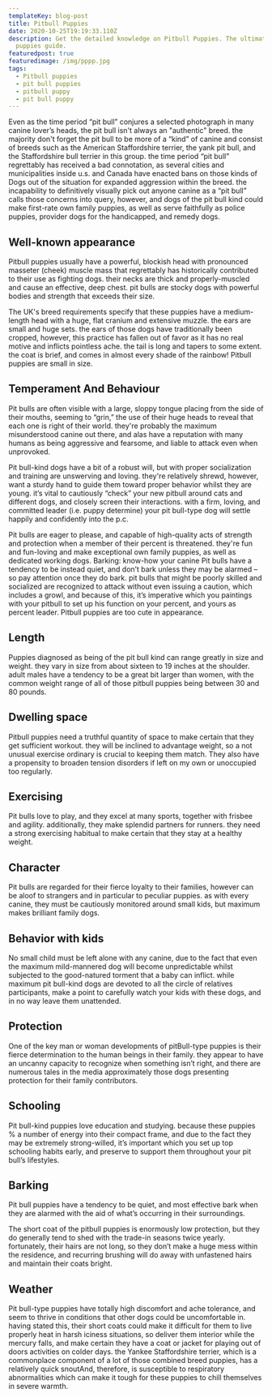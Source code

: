 ```yaml
---
templateKey: blog-post
title: Pitbull Puppies
date: 2020-10-25T19:19:33.110Z
description: Get the detailed knowledge on Pitbull Puppies. The ultimate Pitbull
  puppies guide.
featuredpost: true
featuredimage: /img/pppp.jpg
tags:
  - Pitbull puppies
  - pit bull puppies
  - pitbull puppy
  - pit bull puppy
---
```

Even as the time period “pit bull” conjures a selected photograph in many canine lover’s heads, the pit bull isn't always an "authentic" breed. the majority don't forget the pit bull to be more of a “kind” of canine and consist of breeds such as the American Staffordshire terrier, the yank pit bull, and the Staffordshire bull terrier in this group. the time period “pit bull” regrettably has received a bad connotation, as several cities and municipalities inside u.s. and Canada have enacted bans on those kinds of Dogs out of the situation for expanded aggression within the breed. the incapability to definitively visually pick out anyone canine as a “pit bull” calls those concerns into query, however, and dogs of the pit bull kind could make first-rate own family puppies, as well as serve faithfully as police puppies, provider dogs for the handicapped, and remedy dogs.

## Well-known appearance

Pitbull puppies usually have a powerful, blockish head with pronounced masseter (cheek) muscle mass that regrettably has historically contributed to their use as fighting dogs. their necks are thick and properly-muscled and cause an effective, deep chest. pit bulls are stocky dogs with powerful bodies and strength that exceeds their size.

The UK's breed requirements specify that these puppies have a medium-length head with a huge, flat cranium and extensive muzzle. the ears are small and huge sets. the ears of those dogs have traditionally been cropped, however, this practice has fallen out of favor as it has no real motive and inflicts pointless ache. the tail is long and tapers to some extent. the coat is brief, and comes in almost every shade of the rainbow! Pitbull puppies are small in size.

## Temperament And Behaviour

Pit bulls are often visible with a large, sloppy tongue placing from the side of their mouths, seeming to “grin,” the use of their huge heads to reveal that each one is right of their world. they're probably the maximum misunderstood canine out there, and alas have a reputation with many humans as being aggressive and fearsome, and liable to attack even when unprovoked.

Pit bull-kind dogs have a bit of a robust will, but with proper socialization and training are unswerving and loving. they're relatively shrewd, however, want a sturdy hand to guide them toward proper behavior whilst they are young. it’s vital to cautiously “check” your new pitbull around cats and different dogs, and closely screen their interactions. with a firm, loving, and committed  leader (i.e. puppy determine) your pit bull-type dog will settle happily and confidently into the p.c.

Pit bulls are eager to please, and capable of high-quality acts of strength and protection when a member of their percent is threatened. they're fun and fun-loving and make exceptional own family puppies, as well as dedicated working dogs.
Barking: know-how your canine
Pit bulls have a tendency to be instead quiet, and don’t bark unless they may be alarmed – so pay attention once they do bark. pit bulls that might be poorly skilled and socialized are recognized to attack without even issuing a caution, which includes a growl, and because of this, it’s imperative which you paintings with your pitbull to set up his function on your percent, and yours as percent leader. Pitbull puppies are too cute in appearance.



## Length

Puppies diagnosed as being of the pit bull kind can range greatly in size and weight. they vary in size from about sixteen to 19 inches at the shoulder. adult males have a tendency to be a great bit larger than women, with the common weight range of all of those pitbull puppies being between 30 and 80 pounds.

## Dwelling space

Pitbull puppies need a truthful quantity of space to make certain that they get sufficient workout. they will be inclined to advantage weight, so a not unusual exercise ordinary is crucial to keeping them match. They also have a propensity to broaden tension disorders if left on my own or unoccupied too regularly.

## Exercising

Pit bulls love to play, and they excel at many sports, together with frisbee and agility. additionally, they make splendid partners for runners. they need a strong exercising habitual to make certain that they stay at a healthy weight.

## Character

Pit bulls are regarded for their fierce loyalty to their families, however can be aloof to strangers and in particular to peculiar puppies. as with every canine, they must be cautiously monitored around small kids, but maximum makes brilliant family dogs. 

## Behavior with kids

No small child must be left alone with any canine, due to the fact that even the maximum mild-mannered dog will become unpredictable whilst subjected to the good-natured torment that a baby can inflict. while maximum pit bull-kind dogs are devoted to all the circle of relatives participants, make a point to carefully watch your kids with these dogs, and in no way leave them unattended.

## Protection

One of the key man or woman developments of pitBull-type puppies is their fierce determination to the human beings in their family. they appear to have an uncanny capacity to recognize when something isn’t right, and there are numerous tales in the media approximately those dogs presenting protection for their family contributors.

## Schooling

Pit bull-kind puppies love education and studying. because these puppies % a number of energy into their compact frame, and due to the fact they may be extremely strong-willed, it’s important which you set up top schooling habits early, and preserve to support them throughout your pit bull’s lifestyles.

## Barking

Pit bull puppies have a tendency to be quiet, and most effective bark when they are alarmed with the aid of what’s occurring in their surroundings.

The short coat of the pitbull puppies is enormously low protection, but they do generally tend to shed with the trade-in seasons twice yearly. fortunately, their hairs are not long, so they don’t make a huge mess within the residence, and recurring brushing will do away with unfastened hairs and maintain their coats bright.

## Weather

Pit bull-type puppies have totally high discomfort and ache tolerance, and seem to thrive in conditions that other dogs could be uncomfortable in. having stated this, their short coats could make it difficult for them to live properly heat in harsh iciness situations, so deliver them interior while the mercury falls, and make certain they have a coat or jacket for playing out of doors activities on colder days. the Yankee Staffordshire terrier, which is a commonplace component of a lot of those combined breed puppies, has a relatively quick snoutAnd, therefore, is susceptible to respiratory abnormalities which can make it tough for these puppies to chill themselves in severe warmth.